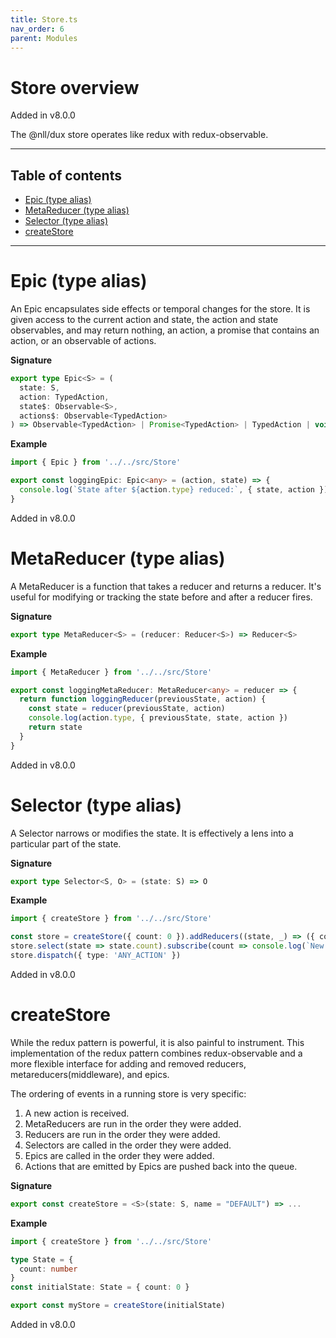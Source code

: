 ```yaml
---
title: Store.ts
nav_order: 6
parent: Modules
---
```


# Store overview

Added in v8.0.0

The @nll/dux store operates like redux with redux-observable.

---

<h2 class="text-delta">Table of contents</h2>

- [Epic (type alias)](#epic-type-alias)
- [MetaReducer (type alias)](#metareducer-type-alias)
- [Selector (type alias)](#selector-type-alias)
- [createStore](#createstore)

---

# Epic (type alias)

An Epic encapsulates side effects or temporal changes for the store.
It is given access to the current action and state, the action and
state observables, and may return nothing, an action, a promise that
contains an action, or an observable of actions.

**Signature**

```ts
export type Epic<S> = (
  state: S,
  action: TypedAction,
  state$: Observable<S>,
  actions$: Observable<TypedAction>
) => Observable<TypedAction> | Promise<TypedAction> | TypedAction | void
```

**Example**

```ts
import { Epic } from '../../src/Store'

export const loggingEpic: Epic<any> = (action, state) => {
  console.log(`State after ${action.type} reduced:`, { state, action })
}
```

Added in v8.0.0

# MetaReducer (type alias)

A MetaReducer is a function that takes a reducer and returns a reducer. It's useful
for modifying or tracking the state before and after a reducer fires.

**Signature**

```ts
export type MetaReducer<S> = (reducer: Reducer<S>) => Reducer<S>
```

**Example**

```ts
import { MetaReducer } from '../../src/Store'

export const loggingMetaReducer: MetaReducer<any> = reducer => {
  return function loggingReducer(previousState, action) {
    const state = reducer(previousState, action)
    console.log(action.type, { previousState, state, action })
    return state
  }
}
```

Added in v8.0.0

# Selector (type alias)

A Selector narrows or modifies the state. It is effectively a lens into a particular
part of the state.

**Signature**

```ts
export type Selector<S, O> = (state: S) => O
```

**Example**

```ts
import { createStore } from '../../src/Store'

const store = createStore({ count: 0 }).addReducers((state, _) => ({ count: state.count + 1 }))
store.select(state => state.count).subscribe(count => console.log(`New count is: ${count}`))
store.dispatch({ type: 'ANY_ACTION' })
```

Added in v8.0.0

# createStore

While the redux pattern is powerful, it is also painful to instrument. This implementation
of the redux pattern combines redux-observable and a more flexible interface for adding
and removed reducers, metareducers(middleware), and epics.

The ordering of events in a running store is very specific:

1. A new action is received.
2. MetaReducers are run in the order they were added.
3. Reducers are run in the order they were added.
4. Selectors are called in the order they were added.
5. Epics are called in the order they were added.
6. Actions that are emitted by Epics are pushed back into the queue.

**Signature**

```ts
export const createStore = <S>(state: S, name = "DEFAULT") => ...
```

**Example**

```ts
import { createStore } from '../../src/Store'

type State = {
  count: number
}
const initialState: State = { count: 0 }

export const myStore = createStore(initialState)
```

Added in v8.0.0

